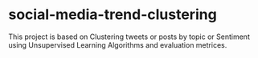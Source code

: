 # social-media-trend-clustering
This project is based on Clustering tweets or posts by topic or Sentiment using Unsupervised Learning Algorithms and evaluation metrices.
